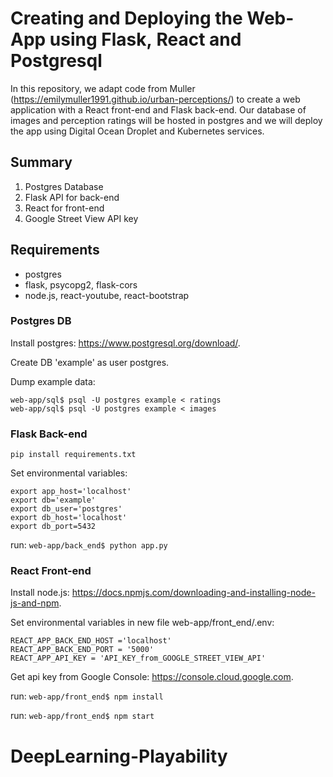 # Creating and Deploying the Web-App using Flask, React and Postgresql
In this repository, we adapt code from Muller (https://emilymuller1991.github.io/urban-perceptions/) to create a web application with a React front-end and Flask back-end. Our database of images and perception ratings will be hosted in postgres and we will deploy the app using Digital Ocean Droplet and Kubernetes services.



## Summary 
1. Postgres Database
2. Flask API for back-end
3. React for front-end
4. Google Street View API key

## Requirements
* postgres
* flask, psycopg2, flask-cors
* node.js, react-youtube, react-bootstrap
 
### Postgres DB
Install postgres: https://www.postgresql.org/download/.

Create DB 'example' as user postgres.

Dump example data:
```
web-app/sql$ psql -U postgres example < ratings
web-app/sql$ psql -U postgres example < images
```

### Flask Back-end
``` pip install requirements.txt ```

Set environmental variables:
```
export app_host='localhost'
export db='example'
export db_user='postgres'
export db_host='localhost'
export db_port=5432
```
run: 
```web-app/back_end$ python app.py```

### React Front-end
Install node.js: https://docs.npmjs.com/downloading-and-installing-node-js-and-npm.

Set environmental variables in new file web-app/front_end/.env:
```
REACT_APP_BACK_END_HOST ='localhost'
REACT_APP_BACK_END_PORT = '5000'
REACT_APP_API_KEY = 'API_KEY_from_GOOGLE_STREET_VIEW_API'
```
Get api key from Google Console: https://console.cloud.google.com.

run: 
```web-app/front_end$ npm install```

run: 
```web-app/front_end$ npm start```



# DeepLearning-Playability
